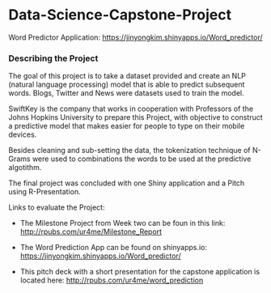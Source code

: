 # Data-Science-Capstone-Project

Word Predictor Application: https://jinyongkim.shinyapps.io/Word_predictor/


### Describing the Project

The goal of this project is to take a dataset provided and create an NLP (natural language processing) model that is able to predict subsequent words. Blogs, Twitter and News were datasets used to train the model.

SwiftKey is the company that works in cooperation with Professors of the Johns Hopkins University to prepare this Project, with objective to construct a predictive model that makes easier for people to type on their mobile devices.

Besides cleaning and sub-setting the data, the tokenization technique of N-Grams were used to combinations the words to be used at the predictive algotithm.

The final project was concluded with one Shiny application and a Pitch using R-Presentation.

Links to evaluate the Project:

- The Milestone Project from Week two can be foun in this link: http://rpubs.com/ur4me/Milestone_Report

- The Word Prediction App can be found on shinyapps.io: https://jinyongkim.shinyapps.io/Word_predictor/

- This pitch deck with a short presentation for the capstone application is located here: http://rpubs.com/ur4me/word_prediction
